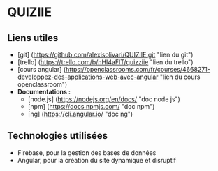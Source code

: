 # QUIZIIE

## Liens utiles 

- [git] (https://github.com/alexisolivari/QUIZIIE.git "lien du git")
- [trello] (https://trello.com/b/nHI4aFlT/quizziie "lien du trello")
- [cours angular] (https://openclassrooms.com/fr/courses/4668271-developpez-des-applications-web-avec-angular "lien du cours openclassroom")
- __Documentations :__
	- [node.js] (https://nodejs.org/en/docs/ "doc node js")
	- [npm] (https://docs.npmjs.com/ "doc npm")
	- [ng] (https://cli.angular.io/ "doc ng")



## Technologies utilisées

- Firebase, pour la gestion des bases de données 
- Angular, pour la création du site dynamique et disruptif
